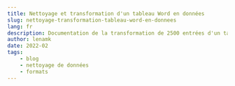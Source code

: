 ```yaml
---
title: Nettoyage et transformation d'un tableau Word en données
slug: nettoyage-transformation-tableau-word-en-donnees
lang: fr
description: Documentation de la transformation de 2500 entrées d'un tableau Word en un tableur avec une information 
author: lenamk
date: 2022-02
tags: 
    - blog
    - nettoyage de données
    - formats
---
```


